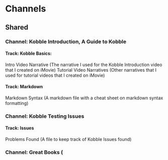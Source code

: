 # Channels 
## Shared


### Channel: Kobble Introduction, A Guide to Kobble
#### Track: Kobble Basics:
Intro Video Narrative (The narrative I used for the Kobble Introduction video that I created on iMovie)
Tutorial Video Narratives (Other narratives that I used for tutorial videos that I created on iMovie)

#### Track: Markdown
Markdown Syntax (A markdown file with a cheat sheet on markdown syntax formatting)

### Channel: Kobble Testing Issues
#### Track: Issues 
Problems Found (A file to keep track of Kobble Issues found)

### Channel: Great Books (